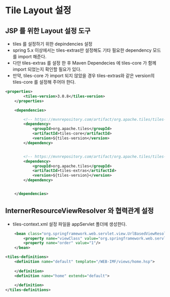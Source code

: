 # Tile Layout 설정

## JSP 를 위한 Layout 설정 도구 
- tiles 를 설정하기 위한 depindencies 설정
- spring 5.x 이상에서는 tiles-extras만 설정해도 기타 필요한 dependency 모드를 import 해준다.
- 다만 tiles-extras 를 설정 한 후 Maven Dependecies 에 tiles-core 가 함께 import 되었는지 확인할 필요가 있다.
- 만약, tiles-core 가 import 되지 않았을 경우 tiles-extras와 같은 version의 tiles-core 를 설정해 주어야 한다. 

```xml
<properties>
		<tiles-version>3.0.8</tiles-version>
	</properties>

	<dependencies>

		<!-- https://mvnrepository.com/artifact/org.apache.tiles/tiles-core -->
		<dependency>
			<groupId>org.apache.tiles</groupId>
			<artifactId>tiles-core</artifactId>
			<version>${tiles-version</version>
		</dependency>


		<!-- https://mvnrepository.com/artifact/org.apache.tiles/tiles-extras -->
		<dependency>
			<groupId>org.apache.tiles</groupId>
			<artifactId>tiles-extras</artifactId>
			<version>${tiles-version}</version>
		</dependency>


	</dependencies>
```

## InternerResourceViewResolver 와 협력관계 설정
- tiles-context.xml 설정 파일을 appServlet 폴더에 생성한다.
```xml
	<bean class="org.springframework.web.servlet.view.UrlBasedViewResolver">
		<property name="viewClass" value="org.springframework.web.servlet.view.tiles3.TilesView"/>
		<property name="order" value="1"/>
	</bean>

```

```xml
<tiles-definitions>
	<definition name="default" template="/WEB-IMF/views/home.hsp">
	
	</definition>
	<definition name="home" extends="default"> 
	
	</definition>
</tiles-definitions>
```